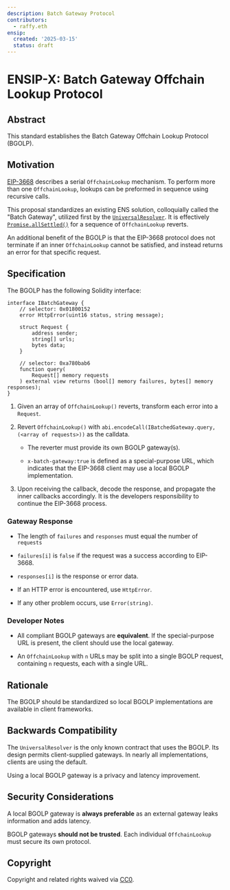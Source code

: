 ```yaml
---
description: Batch Gateway Protocol
contributors:
  - raffy.eth
ensip:
  created: '2025-03-15'
  status: draft
---
```


# ENSIP-X: Batch Gateway Offchain Lookup Protocol

## Abstract

This standard establishes the Batch Gateway Offchain Lookup Protocol (BGOLP).

## Motivation

[EIP-3668](https://eips.ethereum.org/EIPS/eip-3668) describes a serial `OffchainLookup` mechanism.  To perform more than one `OffchainLookup`, lookups can be preformed in sequence using recursive calls.

This proposal standardizes an existing ENS solution, colloquially called the "Batch Gateway", utilized first by the [`UniversalResolver`](https://etherscan.io/address/0xce01f8eee7E479C928F8919abD53E553a36CeF67#code).  It is effectively [`Promise.allSettled()`](https://developer.mozilla.org/en-US/docs/Web/JavaScript/Reference/Global_Objects/Promise/allSettled) for a sequence of `OffchainLookup` reverts.

An additional benefit of the BGOLP is that the EIP-3668 protocol does not terminate if an inner `OffchainLookup` cannot be satisfied, and instead returns an error for that specific request.

## Specification

The BGOLP has the following Solidity interface:

```solidity
interface IBatchGateway {
    // selector: 0x01800152
    error HttpError(uint16 status, string message);

    struct Request {
        address sender;
        string[] urls;
        bytes data;
    }

    // selector: 0xa780bab6
    function query(
        Request[] memory requests
    ) external view returns (bool[] memory failures, bytes[] memory responses);
}
```

1. Given an array of `OffchainLookup()` reverts, transform each error into a `Request`.

1. Revert `OffchainLookup()` with `abi.encodeCall(IBatchedGateway.query, (<array of requests>))` as the calldata.

	* The reverter must provide its own BGOLP gateway(s).

	* `x-batch-gateway:true` is defined as a special-purpose URL, which indicates that the EIP-3668 client may use a local BGOLP implementation.

1. Upon receiving the callback, decode the response, and propagate the inner callbacks accordingly.  It is the developers responsibility to continue the EIP-3668 process.

### Gateway Response

* The length of `failures` and `responses` must equal the number of `requests`

* `failures[i]` is `false` if the request was a success according to EIP-3668.

* `responses[i]` is the response or error data.

* If an HTTP error is encountered, use `HttpError`.

* If any other problem occurs, use `Error(string)`.

### Developer Notes

* All compliant BGOLP gateways are **equivalent**.  If the special-purpose URL is present, the client should use the local gateway.

* An `OffchainLookup` with `n` URLs may be split into a single BGOLP request, containing `n` requests, each with a single URL.

## Rationale

The BGOLP should be standardized so local BGOLP implementations are available in client frameworks.

## Backwards Compatibility

The `UniversalResolver` is the only known contract that uses the BGOLP.  Its design permits client-supplied gateways.  In nearly all implementations, clients are using the default.

Using a local BGOLP gateway is a privacy and latency improvement.

## Security Considerations

A local BGOLP gateway is **always preferable** as an external gateway leaks information and adds latency.

BGOLP gateways **should not be trusted**.  Each individual `OffchainLookup` must secure its own protocol.

## Copyright

<!-- Just leave this how it is -->
Copyright and related rights waived via [CC0](https://creativecommons.org/publicdomain/zero/1.0/).
